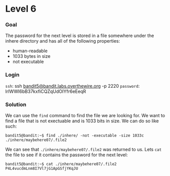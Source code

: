 # Level 6

### Goal
The password for the next level is stored in a file somewhere under the inhere directory and has all of the following properties:
- human-readable
- 1033 bytes in size
- not executable

### Login
`ssh`: ssh bandit5@bandit.labs.overthewire.org -p 2220
`password`: lrIWWI6bB37kxfiCQZqUdOIYfr6eEeqR

### Solution
We can use the `find` command to find the file we are looking for. We want to find a file that is not exectuable and is 1033 bits in size. We can do so like such:
```shell
bandit5@bandit:~$ find ./inhere/ -not -executable -size 1033c
./inhere/maybehere07/.file2
```

We can see that `./inhere/maybehere07/.file2` was returned to us. Lets `cat` the file to see if it contains the password for the next level:
```shell
bandit5@bandit:~$ cat ./inhere/maybehere07/.file2
P4L4vucdmLnm8I7Vl7jG1ApGSfjYKqJU
```